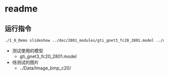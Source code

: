 # readme

## 运行指令

```bash
./1_0_Demo slideshow ../doc/2801_modules/gti_gnet3_fc20_2801.model ../doc/image/Image_bmp_c20/
```

* 测试使用的模型
  * gti_gnet3_fc20_2801.model
* 待测试的图片
  * ../Data/Image_bmp_c20/
